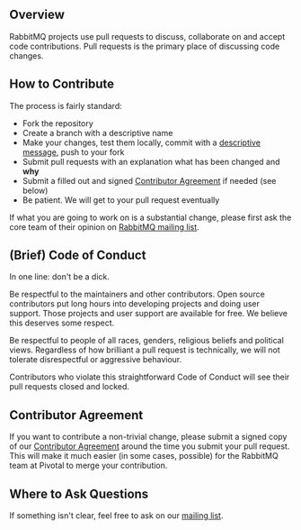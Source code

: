 ## Overview

RabbitMQ projects use pull requests to discuss, collaborate on and accept code contributions.
Pull requests is the primary place of discussing code changes.

## How to Contribute

The process is fairly standard:

 * Fork the repository
 * Create a branch with a descriptive name
 * Make your changes, test them locally, commit with a [descriptive message](http://tbaggery.com/2008/04/19/a-note-about-git-commit-messages.html), push to your fork
 * Submit pull requests with an explanation what has been changed and **why**
 * Submit a filled out and signed [Contributor Agreement](https://github.com/rabbitmq/ca#how-to-submit) if needed (see below)
 * Be patient. We will get to your pull request eventually

If what you are going to work on is a substantial change, please first ask the core team
of their opinion on [RabbitMQ mailing list](https://groups.google.com/forum/#!forum/rabbitmq-users).


## (Brief) Code of Conduct

In one line: don't be a dick.

Be respectful to the maintainers and other contributors. Open source
contributors put long hours into developing projects and doing user
support. Those projects and user support are available for free. We
believe this deserves some respect.

Be respectful to people of all races, genders, religious beliefs and
political views. Regardless of how brilliant a pull request is
technically, we will not tolerate disrespectful or aggressive
behaviour.

Contributors who violate this straightforward Code of Conduct will see
their pull requests closed and locked.


## Contributor Agreement

If you want to contribute a non-trivial change, please submit a signed copy of our
[Contributor Agreement](https://github.com/rabbitmq/ca#how-to-submit) around the time
you submit your pull request. This will make it much easier (in some cases, possible)
for the RabbitMQ team at Pivotal to merge your contribution.


## Where to Ask Questions

If something isn't clear, feel free to ask on our [mailing list](https://groups.google.com/forum/#!forum/rabbitmq-users).
